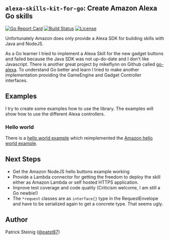 ## `alexa-skills-kit-for-go`: Create Amazon Alexa Go skills 

[![Go Report Card](https://goreportcard.com/badge/patst/alexa-skills-kit-for-go)](https://goreportcard.com/report/patst/alexa-skills-kit-for-go) [![Build Status](https://travis-ci.org/patst/alexa-skills-kit-for-go.svg?branch=master)](https://travis-ci.org/patst/alexa-skills-kit-for-go) [![License](https://img.shields.io/badge/License-Apache%202.0-blue.svg)](https://github.com/patst/alexa-skills-kit-for-go/blob/master/LICENSE)

Unfortunately Amazon does only provide a Alexa SDK for building skills with Java and NodeJS. 

As a Go learner I tried to implement a Alexa Skill for the new gadget buttons and failed because the Java SDK was not up-do-date and I don't like Javascript.
There is another great project by mikeflynn on Github called [go-alexa](https://github.com/mikeflynn/go-alexa). To understand Go better and learn I tried to make another implementation providing the GameEngine and Gadget Controller interfaces.

## Examples

I try to create some examples how to use the library. The examples will show how to use the different Alexa controllers.

### Hello world

There is a [hello world example](example/helloworld) which reimplemented the [Amazon hello world example](https://github.com/alexa/alexa-skills-kit-sdk-for-java/tree/2.0.x/samples).

## Next Steps

- Get the Amazon NodeJS hello buttons example working
- Provide a Lambda connector for getting the freedom to deploy the skill either as Amazon Lambda or self hosted HTTPS application.
- Improve test coverage and code quality (Criticism welcome, I am still a Go newbie!)
- The `*request` classes are as `interface{}` type in the RequestEnvelope and have to be serialized again to get a concrete type. That seems ugly.

## Author

Patrick Steinig ([@patst87](http://twitter.com/patst87))